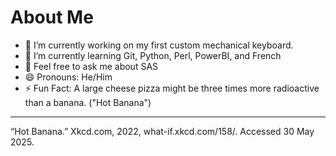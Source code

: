 # About Me

- 🔭 I’m currently working on my first custom mechanical keyboard.
- 🌱 I’m currently learning Git, Python, Perl, PowerBI, and French
- 💬 Feel free to ask me about SAS
- 😄 Pronouns: He/Him
- ⚡ Fun Fact: A large cheese pizza might be three times more radioactive than a banana. ("Hot Banana")

---
“Hot Banana.” Xkcd.com, 2022, what-if.xkcd.com/158/. Accessed 30 May 2025.

<!--
**LilBobbyTabls/LilBobbyTabls** is a ✨ _special_ ✨ repository because its `README.md` (this file) appears on your GitHub profile.

Here are some ideas to get you started:

- 🔭 I’m currently working on ...
- 🌱 I’m currently learning ...
- 👯 I’m looking to collaborate on ...
- 🤔 I’m looking for help with ...
- 💬 Ask me about ...
- 📫 How to reach me: ...
- 😄 Pronouns: ...
- ⚡ Fun fact: ...
-->
